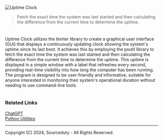 ![Uptime Clock](https://github.com/user-attachments/assets/4f52430d-e850-403d-bdaa-aa4cbb736ef2)

> Fetch the exact time the system was last started and then calculating the difference from the current time to determine the uptime.
#

Uptime Clock utilizes the tkinter library to create a graphical user interface (GUI) that displays a continuously updating clock showing the system's uptime since its last boot. It achieves this by employing the psutil library to fetch the exact time the system was last started and then calculating the difference from the current time to determine the uptime. This uptime is displayed in a simple window with a label that refreshes every second, providing real-time visibility into how long the computer has been running. The program is designed to be user-friendly and informative, suitable for anyone interested in monitoring their system's operational duration without needing to use command-line tools.

#
### Related Links

[ChatGPT](https://github.com/sourceduty/ChatGPT)
<br>
[Python Utilities](https://github.com/sourceduty/Python/Utilities)

***
Copyright (C) 2024, Sourceduty - All Rights Reserved.
